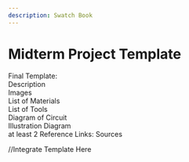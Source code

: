 ```yaml
---
description: Swatch Book
---
```


# Midterm Project Template

Final Template:   
Description  
Images  
List of Materials  
List of Tools   
Diagram of Circuit   
Illustration Diagram  
at least 2 Reference Links: Sources 



//Integrate Template Here



